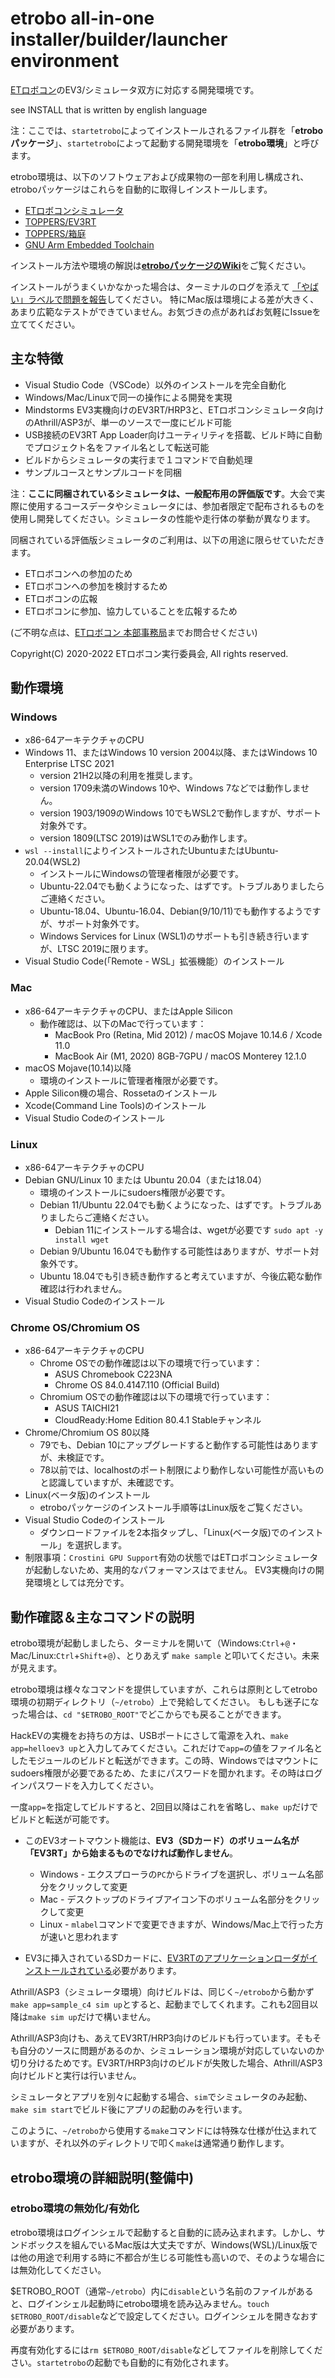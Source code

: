 # etrobo all-in-one installer/builder/launcher environment
[ETロボコン](https://etrobo.jp/)のEV3/シミュレータ双方に対応する開発環境です。

see INSTALL that is written by english language

注：ここでは、`startetrobo`によってインストールされるファイル群を「**etroboパッケージ**」、`startetrobo`によって起動する開発環境を「**etrobo環境**」と呼びます。

etrobo環境は、以下のソフトウェアおよび成果物の一部を利用し構成され、etroboパッケージはこれらを自動的に取得しインストールします。
- [ETロボコンシミュレータ](https://etrobo.jp/)
- [TOPPERS/EV3RT](https://dev.toppers.jp/trac_user/ev3pf/wiki/WhatsEV3RT)
- [TOPPERS/箱庭](https://toppers.github.io/hakoniwa/)
- [GNU Arm Embedded Toolchain](https://developer.arm.com/tools-and-software/open-source-software/developer-tools/gnu-toolchain/gnu-rm)

インストール方法や環境の解説は[**etroboパッケージのWiki**](https://github.com/ETrobocon/etrobo/wiki)をご覧ください。

インストールがうまくいかなかった場合は、ターミナルのログを添えて [「やばい」ラベルで問題を報告](https://github.com/ETrobocon/etrobo/issues)してください。
特にMac版は環境による差が大きく、あまり広範なテストができていません。お気づきの点があればお気軽にIssueを立ててください。

## 主な特徴

- Visual Studio Code（VSCode）以外のインストールを完全自動化
- Windows/Mac/Linuxで同一の操作による開発を実現
- Mindstorms EV3実機向けのEV3RT/HRP3と、ETロボコンシミュレータ向けのAthrill/ASP3が、単一のソースで一度にビルド可能
- USB接続のEV3RT App Loader向けユーティリティを搭載、ビルド時に自動でプロジェクト名をファイル名として転送可能
- ビルドからシミュレータの実行まで１コマンドで自動処理
- サンプルコースとサンプルコードを同梱

 注：**ここに同梱されているシミュレータは、一般配布用の評価版です**。大会で実際に使用するコースデータやシミュレータには、参加者限定で配布されるものを使用し開発してください。シミュレータの性能や走行体の挙動が異なります。

 同梱されている評価版シミュレータのご利用は、以下の用途に限らせていただきます。

 * ETロボコンへの参加のため
 * ETロボコンへの参加を検討するため
 * ETロボコンの広報
 * ETロボコンに参加、協力していることを広報するため

(ご不明な点は、[ETロボコン 本部事務局](https://www.etrobo.jp/)までお問合せください)

Copyright(C) 2020-2022 ETロボコン実行委員会, All rights reserved.

## 動作環境

### Windows

- x86-64アーキテクチャのCPU
- Windows 11、またはWindows 10 version 2004以降、またはWindows 10 Enterprise LTSC 2021
    - version 21H2以降の利用を推奨します。 
    - version 1709未満のWindows 10や、Windows 7などでは動作しません。
    - version 1903/1909のWindows 10でもWSL2で動作しますが、サポート対象外です。
    - version 1809(LTSC 2019)はWSL1でのみ動作します。
- `wsl --install`によりインストールされたUbuntuまたはUbuntu-20.04(WSL2)
    - インストールにWindowsの管理者権限が必要です。
    - Ubuntu-22.04でも動くようになった、はずです。トラブルありましたらご連絡ください。
    - Ubuntu-18.04、Ubuntu-16.04、Debian(9/10/11)でも動作するようですが、サポート対象外です。
    - Windows Services for Linux (WSL1)のサポートも引き続き行いますが、LTSC 2019に限ります。
- Visual Studio Code(「Remote - WSL」拡張機能）のインストール

### Mac
- x86-64アーキテクチャのCPU、またはApple Silicon
    - 動作確認は、以下のMacで行っています：
        - MacBook Pro (Retina, Mid 2012) / macOS Mojave 10.14.6 / Xcode 11.0
        - MacBook Air (M1, 2020) 8GB-7GPU / macOS Monterey 12.1.0
- macOS Mojave(10.14)以降
    - 環境のインストールに管理者権限が必要です。
- Apple Silicon機の場合、Rossetaのインストール
- Xcode(Command Line Tools)のインストール
- Visual Studio Codeのインストール

### Linux
- x86-64アーキテクチャのCPU
- Debian GNU/Linux 10 または Ubuntu 20.04（または18.04）
    - 環境のインストールにsudoers権限が必要です。
    - Debian 11/Ubuntu 22.04でも動くようになった、はずです。トラブルありましたらご連絡ください。
        - Debian 11にインストールする場合は、wgetが必要です `sudo apt -y install wget`
    - Debian 9/Ubuntu 16.04でも動作する可能性はありますが、サポート対象外です。
    - Ubuntu 18.04でも引き続き動作すると考えていますが、今後広範な動作確認は行われません。
- Visual Studio Codeのインストール

### Chrome OS/Chromium OS
- x86-64アーキテクチャのCPU
    - Chrome OSでの動作確認は以下の環境で行っています：
        - ASUS Chromebook C223NA
        - Chrome OS 84.0.4147.110 (Official Build)
    - Chromium OSでの動作確認は以下の環境で行っています：
        - ASUS TAICHI21
        - CloudReady:Home Edition 80.4.1 Stableチャンネル
- Chrome/Chromium OS 80以降
    - 79でも、Debian 10にアップグレードすると動作する可能性はありますが、未検証です。
    - 78以前では、localhostのポート制限により動作しない可能性が高いものと認識していますが、未確認です。
- Linux(ベータ版)のインストール
    - etroboパッケージのインストール手順等はLinux版をご覧ください。
- Visual Studio Codeのインストール
    - ダウンロードファイルを2本指タップし、「Linux(ベータ版)でのインストール」を選択します。
- 制限事項：`Crostini GPU Support`有効の状態ではETロボコンシミュレータが起動しないため、実用的なパフォーマンスはでません。
EV3実機向けの開発環境としては充分です。

## 動作確認＆主なコマンドの説明

etrobo環境が起動しましたら、ターミナルを開いて（Windows:`Ctrl`+`@`・Mac/Linux:`Ctrl`+`Shift`+`@`）、とりあえず `make sample` と叩いてください。未来が見えます。

etrobo環境は様々なコマンドを提供していますが、これらは原則としてetrobo環境の初期ディレクトリ（`~/etrobo`）上で発給してください。
もしも迷子になった場合は、`cd "$ETROBO_ROOT"`でどこからでも戻ることができます。

HackEVの実機をお持ちの方は、USBポートにさして電源を入れ、`make app=helloev3 up`と入力してみてください。これだけで`app=`の値をファイル名としたモジュールのビルドと転送ができます。この時、Windowsではマウントにsudoers権限が必要であるため、たまにパスワードを聞かれます。その時はログインパスワードを入力してください。

一度`app=`を指定してビルドすると、2回目以降はこれを省略し、`make up`だけでビルドと転送が可能です。

- このEV3オートマウント機能は、**EV3（SDカード）のボリューム名が「EV3RT」から始まるものでなければ動作しません**。
    - Windows - エクスプローラの`PC`からドライブを選択し、ボリューム名部分をクリックして変更
    - Mac - デスクトップのドライブアイコン下のボリューム名部分をクリックして変更
    - Linux - `mlabel`コマンドで変更できますが、Windows/Mac上で行った方が速いと思われます

- EV3に挿入されているSDカードに、[EV3RTのアプリケーションローダがインストールされている](https://dev.toppers.jp/trac_user/ev3pf/wiki/SampleProgram#PC%E3%81%8B%E3%82%89EV3%E3%81%B8%E3%81%AE%E3%82%A2%E3%83%97%E3%83%AA%E3%82%B1%E3%83%BC%E3%82%B7%E3%83%A7%E3%83%B3%E3%81%AE%E3%83%AD%E3%83%BC%E3%83%89%E6%96%B9%E6%B3%95%E3%81%AE%E9%81%B8%E6%8A%9E)必要があります。

Athrill/ASP3（シミュレータ環境）向けビルドは、同じく`~/etrobo`から動かず`make app=sample_c4 sim up`とすると、起動までしてくれます。これも2回目以降は`make sim up`だけで構いません。

Athrill/ASP3向けも、あえてEV3RT/HRP3向けのビルドも行っています。そもそも自分のソースに問題があるのか、シミュレーション環境が対応していないのか切り分けるためです。EV3RT/HRP3向けのビルドが失敗した場合、Athrill/ASP3向けビルドと実行は行いません。

シミュレータとアプリを別々に起動する場合、`sim`でシミュレータのみ起動、`make sim start`でビルド後にアプリの起動のみを行います。

このように、`~/etrobo`から使用する`make`コマンドには特殊な仕様が仕込まれていますが、それ以外のディレクトリで叩く`make`は通常通り動作します。

## etrobo環境の詳細説明(整備中)

### etrobo環境の無効化/有効化
etrobo環境はログインシェルで起動すると自動的に読み込まれます。しかし、サンドボックスを組んでいるMac版は大丈夫ですが、Windows(WSL)/Linux版では他の用途で利用する時に不都合が生じる可能性も高いので、そのような場合には無効化してください。

$ETROBO_ROOT（通常`~/etrobo`）内に`disable`という名前のファイルがあると、ログインシェル起動時にetrobo環境を読み込みません。`touch $ETROBO_ROOT/disable`などで設定してください。ログインシェルを開きなおす必要があります。

再度有効化するには`rm $ETROBO_ROOT/disable`などしてファイルを削除してください。`startetrobo`の起動でも自動的に有効化されます。

